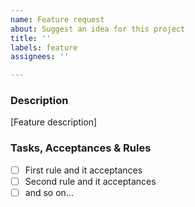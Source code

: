 ```yaml
---
name: Feature request
about: Suggest an idea for this project
title: ''
labels: feature
assignees: ''

---
```


### Description
[Feature description]

### Tasks, Acceptances & Rules
- [ ] First rule and it acceptances
- [ ] Second rule and it acceptances
- [ ] and so on...
